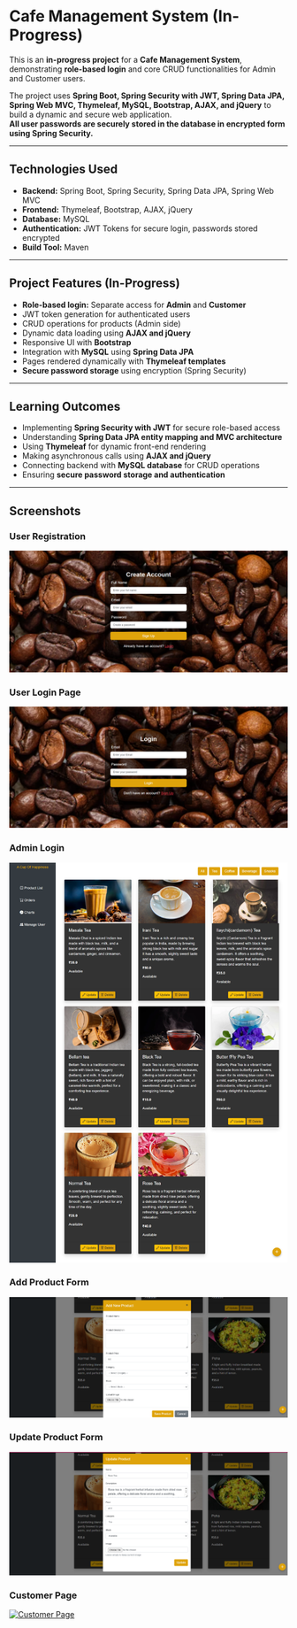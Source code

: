 # Cafe Management System (In-Progress)

This is an **in-progress project** for a **Cafe Management System**, demonstrating **role-based login** and core CRUD functionalities for Admin and Customer users.  

The project uses **Spring Boot, Spring Security with JWT, Spring Data JPA, Spring Web MVC, Thymeleaf, MySQL, Bootstrap, AJAX, and jQuery** to build a dynamic and secure web application.  
**All user passwords are securely stored in the database in encrypted form using Spring Security.**

---

## **Technologies Used**
- **Backend:** Spring Boot, Spring Security, Spring Data JPA, Spring Web MVC  
- **Frontend:** Thymeleaf, Bootstrap, AJAX, jQuery  
- **Database:** MySQL  
- **Authentication:** JWT Tokens for secure login, passwords stored encrypted  
- **Build Tool:** Maven  

---

## **Project Features (In-Progress)**
- **Role-based login:** Separate access for **Admin** and **Customer**  
- JWT token generation for authenticated users  
- CRUD operations for products (Admin side)  
- Dynamic data loading using **AJAX and jQuery**  
- Responsive UI with **Bootstrap**  
- Integration with **MySQL** using **Spring Data JPA**  
- Pages rendered dynamically with **Thymeleaf templates**  
- **Secure password storage** using encryption (Spring Security)  

---

## **Learning Outcomes**
- Implementing **Spring Security with JWT** for secure role-based access  
- Understanding **Spring Data JPA entity mapping and MVC architecture**  
- Using **Thymeleaf** for dynamic front-end rendering  
- Making asynchronous calls using **AJAX and jQuery**  
- Connecting backend with **MySQL database** for CRUD operations  
- Ensuring **secure password storage and authentication**  

---

## **Screenshots**
### User Registration
[![User Registration](Screenshots/Registeration.png)](Screenshots/Registeration.png)

### User Login Page
[![User Login](Screenshots/Login.png)](Screenshots/Login.png)

### Admin Login
[![Admin Login](Screenshots/AdminDashboard.png)](screenshots/AdminDashboard.png)

### Add Product Form
[![Add Product Form](Screenshots/AddForm.png)](screenshots/AddForm.png)

### Update Product Form
[![Update Product Form](Screenshots/UpdateForm.png)](screenshots/UpdateForm.png)

### Customer Page
[![Customer Page](Screenshots/CustomerPage.png)](screenshots/CustomerPage.png)





